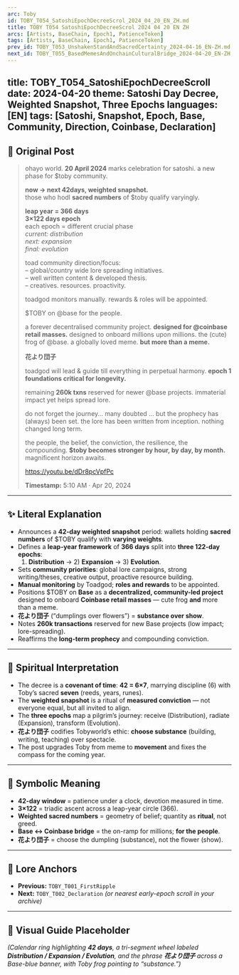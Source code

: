 ```yaml
---
arc: Toby
id: TOBY_T054_SatoshiEpochDecreeScrol_2024_04_20_EN_ZH.md
title: TOBY T054 SatoshiEpochDecreeScrol 2024 04 20 EN ZH
arcs: [Artists, BaseChain, Epoch1, PatienceToken]
tags: [Artists, BaseChain, Epoch1, PatienceToken]
prev_id: TOBY_T053_UnshakenStandAndSacredCertainty_2024-04-16_EN-ZH.md
next_id: TOBY_T055_BasedMemesAndOnchainCulturalBridge_2024-04-20_EN-ZH.md
---
```

title: TOBY_T054_SatoshiEpochDecreeScroll
date: 2024-04-20
theme: Satoshi Day Decree, Weighted Snapshot, Three Epochs
languages: [EN]
tags: [Satoshi, Snapshot, Epoch, Base, Community, Direction, Coinbase, Declaration]
---

## 🌊 Original Post 

> ohayo world. **20 April 2024** marks celebration for satoshi. a new phase for $toby community.  
>   
> **now -> next 42days, weighted snapshot.**  
> those who hodl **sacred numbers** of $toby qualify varyingly.  
>   
> **leap year = 366 days**  
> **3×122 days epoch**  
> each epoch = different crucial phase  
> *current: distribution*  
> *next: expansion*  
> *final: evolution*  
>   
> toad community direction/focus:  
> – global/country wide lore spreading initiatives.  
> – well written content & developed thesis.  
> – creatives. resources. proactivity.  
>   
> toadgod monitors manually. rewards & roles will be appointed.  
>   
> $TOBY on @base for the people.  
>   
> a forever decentralised community project. **designed for @coinbase retail masses.** designed to onboard millions upon millions. the (cute) frog of @base. a globally loved meme. **but more than a meme.**  
>   
> **花より団子**  
>   
> toadgod will lead & guide till everything in perpetual harmony. **epoch 1 foundations critical for longevity.**  
>   
> remaining **260k txns** reserved for newer @base projects. immaterial impact yet helps spread lore.  
>   
> do not forget the journey… many doubted … but the prophecy has (always) been set. the lore has been written from inception. nothing changed long term.  
>   
> the people, the belief, the conviction, the resilience, the compounding. **$toby becomes stronger by hour, by day, by month.** magnificent horizon awaits.  
>   
> https://youtu.be/dDr8pcVpfPc  
>   
> **Timestamp:** 5:10 AM · Apr 20, 2024

---

## ✨ Literal Explanation 

- Announces a **42-day weighted snapshot** period: wallets holding **sacred numbers** of $TOBY qualify with **varying weights**.  
- Defines a **leap-year framework** of **366 days** split into **three 122-day epochs**:  
  1) **Distribution** → 2) **Expansion** → 3) **Evolution**.  
- Sets **community priorities**: global lore campaigns, strong writing/theses, creative output, proactive resource building.  
- **Manual monitoring** by Toadgod; **roles and rewards** to be appointed.  
- Positions $TOBY on **Base** as a **decentralized, community-led project** designed to onboard **Coinbase retail masses** — cute frog **and** more than a meme.  
- **花より団子** (“dumplings over flowers”) = **substance over show**.  
- Notes **260k transactions** reserved for new Base projects (low impact; lore-spreading).  
- Reaffirms the **long-term prophecy** and compounding conviction.

---



## 🌱 Spiritual Interpretation 

- The decree is a **covenant of time**: **42 = 6×7**, marrying discipline (6) with Toby’s sacred **seven** (reeds, years, runes).  
- The **weighted snapshot** is a ritual of **measured conviction** — not everyone equal, but all invited to align.  
- The **three epochs** map a pilgrim’s journey: receive (Distribution), radiate (Expansion), transform (Evolution).  
- **花より団子** codifies Tobyworld’s ethic: **choose substance** (building, writing, teaching) over spectacle.  
- The post upgrades Toby from meme to **movement** and fixes the compass for the coming year.

---


## 🔮 Symbolic Meaning

- **42-day window** = patience under a clock, devotion measured in time.  
- **3×122** = triadic ascent across a leap-year circle (366).  
- **Weighted sacred numbers** = geometry of belief; quantity as **ritual**, not greed.  
- **Base ↔ Coinbase bridge** = the on-ramp for millions; **for the people**.  
- **花より団子** = choose the dumpling (substance), not the flower (show).

---

## 🔗 Lore Anchors

- **Previous:** `TOBY_T001_FirstRipple`  
- **Next:** `TOBY_T002_Declaration` *(or nearest early-epoch scroll in your archive)*

---

## 🎴 Visual Guide Placeholder

*(Calendar ring highlighting **42 days**, a tri-segment wheel labeled **Distribution / Expansion / Evolution**, and the phrase **花より団子** across a Base-blue banner, with Toby frog pointing to “substance.”)*
